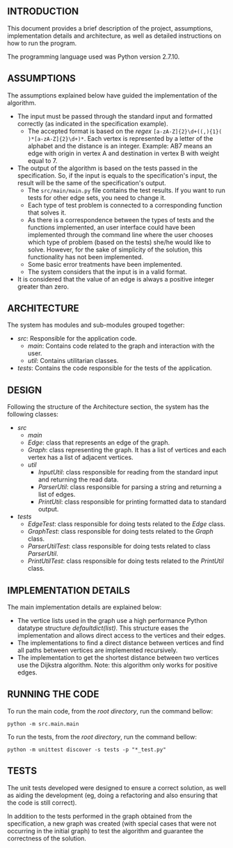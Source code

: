 ## INTRODUCTION ##
This document provides a brief description of the project, assumptions, implementation details and architecture, as well as detailed instructions on how to run the program.

The programming language used was Python version 2.7.10.

## ASSUMPTIONS ##
The assumptions explained below have guided the implementation of the algorithm.

- The input must be passed through the standard input and formatted correctly (as indicated in the specification example).
	- The accepted format is based on the *regex* `[a-zA-Z]{2}\d+((,){1}( )*[a-zA-Z]{2}\d+)*`. Each vertex is represented by a letter of the alphabet and the distance is an integer. Example: AB7 means an edge with origin in vertex A and destination in vertex B with weight equal to 7.
- The output of the algorithm is based on the tests passed in the specification. So, if the input is equals to the specification's input, the result will be the same of the specification's output.
	- The `src/main/main.py` file contains the test results. If you want to run tests for other edge sets, you need to change it.
	- Each type of test problem is connected to a corresponding function that solves it.
	- As there is a correspondence between the types of tests and the functions implemented, an user interface could have been implemented through the command line where the user chooses which type of problem (based on the tests) she/he would like to solve. However, for the sake of simplicity of the solution, this functionality has not been implemented.
	- Some basic error treatments have been implemented.
	- The system considers that the input is in a valid format.
- It is considered that the value of an edge is always a positive integer greater than zero.


## ARCHITECTURE ##
The system has modules and sub-modules grouped together:

- *src*: Responsible for the application code.
	- *main*: Contains code related to the graph and interaction with the user.
	- *util*: Contains utilitarian classes.
- *tests*: Contains the code responsible for the tests of the application.

## DESIGN ##
Following the structure of the Architecture section, the system has the following classes:

- *src*
	- *main*
	- *Edge*: class that represents an edge of the graph.
	- *Graph*: class representing the graph. It has a list of vertices and each vertex has a list of adjacent vertices.
	- *util*
		- *InputUtil*: class responsible for reading from the standard input and returning the read data.
		- *ParserUtil*: class responsible for parsing a string and returning a list of edges.
		- *PrintUtil*: class responsible for printing formatted data to standard output.
- *tests*
	- *EdgeTest*: class responsible for doing tests related to the *Edge* class.
	- *GraphTest*: class responsible for doing tests related to the *Graph* class.
	- *ParserUtilTest*: class responsible for doing tests related to class *ParserUtil*.
	- *PrintUtilTest*: class responsible for doing tests related to the *PrintUtil* class.

## IMPLEMENTATION DETAILS ##
The main implementation details are explained below:

- The vertice lists used in the graph use a high performance Python datatype structure *defaultdict(list)*. This structure eases the implementation and allows direct access to the vertices and their edges.
- The implementations to find a direct distance between vertices and find all paths between vertices are implemented recursively.
- The implementation to get the shortest distance between two vertices use the Dijkstra algorithm. Note: this algorithm only works for positive edges.

## RUNNING THE CODE ##
To run the main code, from the *root directory*, run the command bellow:

    python -m src.main.main

To run the tests, from the *root directory*, run the command bellow:

    python -m unittest discover -s tests -p "*_test.py"

## TESTS ##
The unit tests developed were designed to ensure a correct solution, as well as aiding the development (eg, doing a refactoring and also ensuring that the code is still correct).

In addition to the tests performed in the graph obtained from the specification, a new graph was created (with special cases that were not occurring in the initial graph) to test the algorithm and guarantee the correctness of the solution.